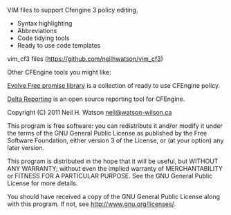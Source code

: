 VIM files to support Cfengine 3 policy editing.

- Syntax highlighting
- Abbreviations
- Code tidying tools
- Ready to use code templates

vim_cf3 files (https://github.com/neilhwatson/vim_cf3)

Other CFEngine tools you might like:

[Evolve Free promise library](https://github.com/evolvethinking/evolve_cfengine_freelib) is a collection of ready to use CFEngine policy.

[Delta Reporting](https://github.com/evolvethinking/delta_reporting) is an open source reporting tool for CFEngine.

Copyright (C) 2011 Neil H. Watson <neil@watson-wilson.ca>

This program is free software: you can redistribute it and/or modify it under
the terms of the GNU General Public License as published by the Free Software
Foundation, either version 3 of the License, or (at your option) any later
version.

This program is distributed in the hope that it will be useful, but WITHOUT ANY
WARRANTY; without even the implied warranty of MERCHANTABILITY or FITNESS FOR A
PARTICULAR PURPOSE.  See the GNU General Public License for more details.

You should have received a copy of the GNU General Public License along with
this program.  If not, see <http://www.gnu.org/licenses/>.
